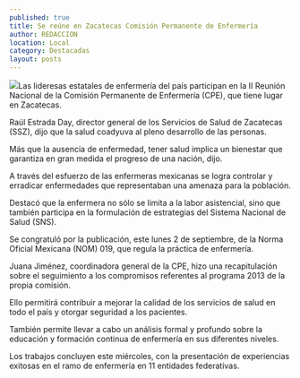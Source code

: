 ```yaml
---
published: true
title: Se reúne en Zacatecas Comisión Permanente de Enfermería
author: REDACCION
location: Local
category: Destacadas
layout: posts
---
```


![](http://i.imgur.com/41RzIQVm.jpg)Las lideresas estatales de enfermería del país participan en la II Reunión Nacional de la Comisión Permanente de Enfermería (CPE), que tiene lugar en Zacatecas.
 
Raúl Estrada Day, director general de los Servicios de Salud de Zacatecas (SSZ), dijo que la salud coadyuva al pleno desarrollo de las personas.
 
Más que la ausencia de enfermedad, tener salud implica un bienestar que garantiza en gran medida el progreso de una nación, dijo.
 
A través del esfuerzo de las enfermeras mexicanas se logra controlar y erradicar enfermedades que representaban una amenaza para la población.
 
Destacó que la enfermera no sólo se limita a la labor asistencial, sino que también participa en la formulación de estrategias del Sistema Nacional de Salud (SNS).
 
Se congratuló por la publicación, este lunes 2 de septiembre, de la Norma Oficial Mexicana (NOM) 019, que regula la práctica de enfermería.
 
Juana Jiménez, coordinadora general de la CPE, hizo una recapitulación sobre el seguimiento a los compromisos referentes al programa 2013 de la propia comisión.
 
Ello permitirá contribuir a mejorar la calidad de los servicios de salud en todo el país y otorgar seguridad a los pacientes.
 
También permite llevar a cabo un análisis formal y profundo sobre la educación y formación continua de enfermería en sus diferentes niveles.
 
Los trabajos concluyen este miércoles, con la presentación de experiencias exitosas en el ramo de enfermería en 11 entidades federativas.
